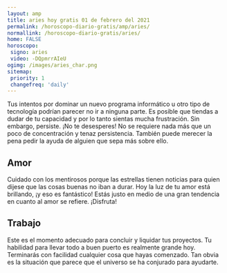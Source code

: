 ```yaml
---
layout: amp
title: aries hoy gratis 01 de febrero del 2021 
permalink: /horoscopo-diario-gratis/amp/aries/
normallink: /horoscopo-diario-gratis/aries/
home: FALSE
horoscopo:
 signo: aries
 video: -DQpmrrAIeU
ogimg: /images/aries_char.png
sitemap:
 priority: 1
 changefreq: 'daily'
---
```



Tus intentos por dominar un nuevo programa informático u otro tipo de tecnología podrían parecer no ir a ninguna parte. Es posible que tiendas a dudar de tu capacidad y por lo tanto sientas mucha frustración. Sin embargo, persiste. ¡No te desesperes! No se requiere nada más que un poco de concentración y tenaz persistencia. También puede merecer la pena pedir la ayuda de alguien que sepa más sobre ello.

## Amor

Cuidado con los mentirosos porque las estrellas tienen noticias para quien dijese que las cosas buenas no iban a durar. Hoy la luz de tu amor está brillando, ¡y eso es fantástico! Estás justo en medio de una gran tendencia en cuanto al amor se refiere. ¡Disfruta!

## Trabajo

Este es el momento adecuado para concluir y liquidar tus proyectos. Tu habilidad para llevar todo a buen puerto es realmente grande hoy. Terminarás con facilidad cualquier cosa que hayas comenzado. Tan obvia es la situación que parece que el universo se ha conjurado para ayudarte.
